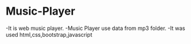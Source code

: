 # Music-Player
-It is web music player.
-Music Player use data from mp3 folder.
-It was used html,css,bootstrap,javascript
